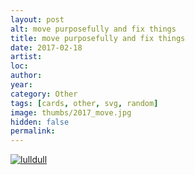 ```yaml
---
layout: post
alt: move purposefully and fix things
title: move purposefully and fix things
date: 2017-02-18
artist: 
loc: 
author: 
year: 
category: Other
tags: [cards, other, svg, random]
image: thumbs/2017_move.jpg
hidden: false
permalink:
---
```






<div class="post_image">
	<a href="{{ site.baseurl }}/images/posts/2017_move/001.svg" target="_blank">
	<img src="{{ site.baseurl }}/images/posts/2017_move/001.svg" alt="lulldull"></a>
</div>

